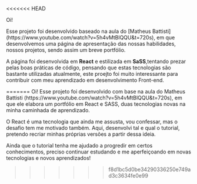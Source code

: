 <<<<<<< HEAD
<p> Oi!</p>
<p>Esse projeto foi desenvolvido baseado na aula do [Matheus Battisti] (https://www.youtube.com/watch?v=5h4vMtBlQQU&t=720s), em que desenvolvemos uma página de apresentação das nossas habilidades, nossos projetos, sendo assim um breve portfólio. </p>
<p> A página foi desenvolvida em <strong>React</strong> e estilizada em <strong>SaSS</strong>,tentando prezar pelas boas práticas de código, pensando que estas tecnologias são bastante utilizadas atualmente, este proejto foi muito interessante para contribuir com meu aprendizado em desenvolvimento Front-end.</p>
=======
Oi!
Esse projeto foi desenvolvido com base na aula do Matheus Battisti (https://www.youtube.com/watch?v=5h4vMtBlQQU&t=720s), em que ele elabora um portfólio em React e SASS, duas tecnologias novas na minha caminhada de aprendizado.

O React é uma tecnologia que ainda me assusta, vou confessar, mas o desafio tem me motivado também. Aqui, desenvolvi tal e qual o tutorial, pretendo recriar minhas próprias versões a partir dessa ideia.

Ainda que o tutorial tenha me ajudado a progredir em certos conhecimentos, preciso continuar estudando e me aperfeiçoando em novas tecnologias e novos aprendizados!
>>>>>>> f8d1bc5d0be34290336250e749ad3c3634fe0e99
